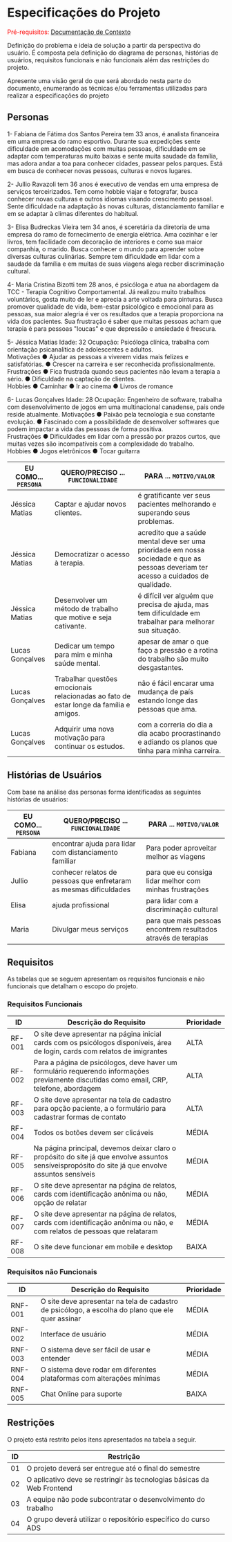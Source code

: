 # Especificações do Projeto

<span style="color:red">Pré-requisitos: <a href="1-Documentação de Contexto.md"> Documentação de Contexto</a></span>

Definição do problema e ideia de solução a partir da perspectiva do usuário. É composta pela definição do  diagrama de personas, histórias de usuários, requisitos funcionais e não funcionais além das restrições do projeto.

Apresente uma visão geral do que será abordado nesta parte do documento, enumerando as técnicas e/ou ferramentas utilizadas para realizar a especificações do projeto

## Personas

1- Fabiana de Fátima dos Santos Pereira tem 33 anos, é analista financeira em uma empresa do ramo esportivo. Durante sua expedições sente dificuldade em acomodações com muitas pessoas, dificuldade em se adaptar com temperaturas muito baixas e sente muita saudade da família, mas adora andar a toa para conhecer cidades, passear pelos parques.  Está em busca de conhecer novas pessoas, culturas e novos lugares.

2- Jullio Ravazoli tem 36 anos é executivo de vendas em uma empresa de serviços terceirizados. Tem como hobbie viajar e fotografar, busca conhecer novas culturas e outros idiomas visando crescimento pessoal.  Sente dificuldade na adaptação às novas culturas, distanciamento familiar e em se adaptar à climas diferentes do habitual.

3- Elisa Budreckas Vieira tem 34 anos, é sceretária da diretoria de uma empresa do ramo de fornecimento de energia elétrica. Ama cozinhar e ler livros, tem facilidade com decoração de interiores e como sua maior companhia, o marido. Busca conhecer o mundo para aprender sobre diversas culturas culinárias.  Sempre tem dificuldade em lidar com a saudade da família e em muitas de suas viagens alega recber discriminação cultural.  

4- Maria Cristina Bizotti tem 28 anos, é psicóloga e atua na abordagem da TCC - Terapia Cognitivo Comportamental.  Já realizou muito trabalhos voluntários, gosta muito de ler e aprecia a arte voltada para pinturas.  Busca promover qualidade de vida, bem-estar psicológico e emocional para as pessoas, sua maior alegria é ver os resultados que a terapia proporciona na vida dos pacientes.  Sua frustração é saber que muitas pessoas acham que terapia é para pessoas "loucas" e que depressão e ansiedade é frescura. 

5- Jéssica Matias	Idade: 32
Ocupação: Psicóloga clínica, trabalha com orientação psicanalítica de adolescentes e adultos.	
Motivações
●	Ajudar as pessoas a viverem vidas mais felizes e satisfatórias.
●	Crescer na carreira e ser reconhecida profissionalmente.	
Frustrações
●	Fica frustrada quando seus pacientes não levam a terapia a sério.
●	Dificuldade na captação de clientes.	
Hobbies
●	Caminhar
●	Ir ao cinema
●	Livros de romance

6- Lucas Gonçalves
Idade: 28
Ocupação: Engenheiro de software, trabalha com desenvolvimento de jogos em uma multinacional canadense, país onde reside atualmente. 
Motivações
●	Paixão pela tecnologia e sua constante evolução.
● Fascinado com a possibilidade de desenvolver softwares que podem impactar a vida das pessoas de forma positiva.	
Frustrações
●	Dificuldades em lidar com a pressão por prazos curtos, que muitas vezes são incompatíveis com a complexidade do trabalho.	
Hobbies
●	Jogos eletrônicos
●	Tocar guitarra


|EU COMO... `PERSONA`| QUERO/PRECISO ... `FUNCIONALIDADE` |PARA ... `MOTIVO/VALOR`                                                                                  |
|--------------------|------------------------------------|---------------------------------------|
|Jéssica Matias	     |Captar e ajudar novos clientes.	    |é gratificante ver seus pacientes melhorando e superando seus problemas.|
Jéssica Matias	      |Democratizar o acesso à terapia.	   |acredito que a saúde mental deve ser uma prioridade em nossa sociedade e que as pessoas deveriam ter acesso a cuidados de qualidade.|
Jéssica Matias	      |Desenvolver um método de trabalho que motive e seja cativante. |é difícil ver alguém que precisa de ajuda, mas tem dificuldade em trabalhar para melhorar sua situação.|          
Lucas Gonçalves	     |Dedicar um tempo para mim e minha saúde mental. |apesar de amar o que faço a pressão e a rotina do trabalho são muito desgastantes.|
Lucas Gonçalves	     |Trabalhar questões emocionais relacionadas ao fato de estar longe da família e amigos.|	não é fácil encarar uma mudança de país estando longe das pessoas que ama.
Lucas Gonçalves	     |Adquirir uma nova motivação para continuar os estudos.|	com a correria do dia a dia acabo procrastinando e adiando os planos que tinha para minha carreira.|


## Histórias de Usuários

Com base na análise das personas forma identificadas as seguintes histórias de usuários:

|EU COMO... `PERSONA`| QUERO/PRECISO ... `FUNCIONALIDADE`                                       |PARA ... `MOTIVO/VALOR`                 |
|--------------------|--------------------------------------------------------------------------|----------------------------------------|
|Fabiana             | encontrar ajuda para lidar com distanciamento familiar                   | Para poder aproveitar melhor as viagens|
|Jullio              | conhecer relatos de pessoas que enfretaram as mesmas dificuldades        | para que eu consiga lidar melhor com  minhas frustrações |       
|Elisa               | ajuda profissional                                                       | para lidar com a discriminação cultural|
|Maria               | Divulgar meus serviços                                                   | para que mais pessoas encontrem resultados através de terapias |
                                                          
## Requisitos

As tabelas que se seguem apresentam os requisitos funcionais e não funcionais que detalham o escopo do projeto.

### Requisitos Funcionais

|ID    | Descrição do Requisito  | Prioridade |
|------|------------------------------------------------------|------|
|RF-001| O site deve apresentar na página inicial cards com os psicólogos disponíveis, área de login, cards com relatos de imigrantes | ALTA | 
|RF-002| Para a página de psicólogos, deve haver um formulário requerendo informações previamente discutidas como email, CRP, telefone, abordagem   | ALTA |    
|RF-003| O site deve apresentar na tela de cadastro para opção paciente, a o formulário para cadastrar formas de contato      | ALTA |
|RF-004| Todos os botões devem ser clicáveis                  | MÉDIA |
|RF-005| Na página principal, devemos deixar claro o propósito do site já que envolve assuntos sensíveispropósito do site já que envolve assuntos sensíveis | MÉDIA |
|RF-006| O site deve apresentar na página de relatos, cards com identificação anônima ou não, opção de relatar    | MÉDIA |
|RF-007| O site deve apresentar na página de relatos, cards com identificação anônima ou não, e com relatos de pessoas que relataram   | MÉDIA |         
|RF-008| O site deve funcionar em mobile e desktop            | BAIXA |
         


### Requisitos não Funcionais

|ID     | Descrição do Requisito  |Prioridade |
|-------|-------------------------------------------------------------------|-------|
|RNF-001| O site deve apresentar na tela de cadastro de psicólogo, a escolha do plano que ele quer assinar          | MÉDIA | 
|RNF-002| Interface de usuário                                              | MÉDIA | 
|RNF-003| O sistema deve ser fácil de usar e entender                       | MÉDIA | 
|RNF-004| O sistema deve rodar em diferentes plataformas com alterações mínimas    | MÉDIA | 
|RNF-005| Chat Online para suporte                                          | BAIXA | 
           

## Restrições

O projeto está restrito pelos itens apresentados na tabela a seguir.

|ID| Restrição                                                                     |
|--|-------------------------------------------------------------------------------|
|01| O projeto deverá ser entregue até o final do semestre                         |
|02| O aplicativo deve se restringir às tecnologias básicas da Web Frontend        |
|03| A equipe não pode subcontratar o desenvolvimento do trabalho                  |
|04| O grupo deverá utilizar o repositório específico do curso ADS                 |


